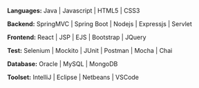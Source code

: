 
**Languages:** Java | Javascript | HTML5 | CSS3
<br>

**Backend:** SpringMVC | Spring Boot | Nodejs | Expressjs | Servlet
<br>

**Frontend:** React | JSP | EJS | Bootstrap | JQuery
<br>

**Test:** Selenium | Mockito | JUnit | Postman | Mocha | Chai
<br>

**Database:** Oracle | MySQL | MongoDB
<br>

**Toolset:** IntelliJ | Eclipse | Netbeans | VSCode
